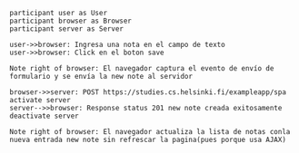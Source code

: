     participant user as User
    participant browser as Browser
    participant server as Server

    user->>browser: Ingresa una nota en el campo de texto
    user->>browser: Click en el boton save

    Note right of browser: El navegador captura el evento de envío de formulario y se envía la new note al servidor 

    browser->>server: POST https://studies.cs.helsinki.fi/exampleapp/spa
    activate server
    server-->>browser: Response status 201 new note creada exitosamente
    deactivate server

    Note right of browser: El navegador actualiza la lista de notas conla nueva entrada new note sin refrescar la pagina(pues porque usa AJAX)
